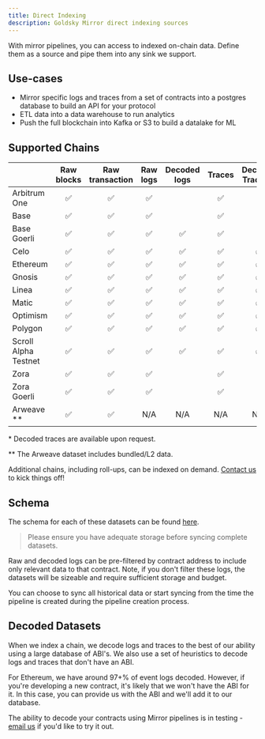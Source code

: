 ```yaml
---
title: Direct Indexing
description: Goldsky Mirror direct indexing sources
---
```


With mirror pipelines, you can access to indexed on-chain data. Define them as a source and pipe them into any sink we support.

## Use-cases

- Mirror specific logs and traces from a set of contracts into a postgres database to build an API for your protocol
- ETL data into a data warehouse to run analytics
- Push the full blockchain into Kafka or S3 to build a datalake for ML

## Supported Chains

|                      | Raw blocks | Raw transaction | Raw logs | Decoded logs | Traces | Decoded Traces * | Raw Receipts |
| -------------------- | :--------: | :-------------: | :------: | :----------: | :----: | :------------: | :----------: |
| Arbitrum One         |     ✅     |       ✅        |    ✅    |              |   ✅   |               |      ✅      |
| Base                 |     ✅     |       ✅        |    ✅    |              |   ✅   |               |      ✅      |
| Base Goerli          |     ✅     |       ✅        |    ✅    |      ✅      |   ✅   |               |      ✅      |
| Celo                 |     ✅     |       ✅        |    ✅    |      ✅      |   ✅   |       ✅       |      ✅      |
| Ethereum             |     ✅     |       ✅        |    ✅    |      ✅      |   ✅   |       ✅       |      ✅      |
| Gnosis               |     ✅     |       ✅        |    ✅    |      ✅      |   ✅   |       ✅       |      ✅      |
| Linea                |     ✅     |       ✅        |    ✅    |      ✅      |   ✅   |       ✅       |      ✅      |
| Matic                |     ✅     |       ✅        |    ✅    |      ✅      |   ✅   |       ✅       |      ✅      |
| Optimism             |     ✅     |       ✅        |    ✅    |      ✅      |   ✅   |       ✅       |      ✅      |
| Polygon              |     ✅     |       ✅        |    ✅    |      ✅      |   ✅   |       ✅       |      ✅      |
| Scroll Alpha Testnet |     ✅     |       ✅        |    ✅    |      ✅      |   ✅   |       ✅       |      ✅      |
| Zora                 |     ✅     |       ✅        |    ✅    |              |   ✅   |               |      ✅      |
| Zora Goerli          |     ✅     |       ✅        |    ✅    |              |   ✅   |               |      ✅      |
| Arweave **           |     ✅     |       ✅        |   N/A    |     N/A      |  N/A   |      N/A       |     N/A      |

\* Decoded traces are available upon request.

\** The Arweave dataset includes bundled/L2 data.

Additional chains, including roll-ups, can be indexed on demand. [Contact us](mailto:support@goldsky.com) to kick things off!

## Schema

The schema for each of these datasets can be found [here](/references/indexed-on-chain-data-schemas).

> Please ensure you have adequate storage before syncing complete datasets.

Raw and decoded logs can be pre-filtered by contract address to include only relevant data to that contract. Note, if you don't filter these logs, the datasets will be sizeable and require sufficient storage and budget.

You can choose to sync all historical data or start syncing from the time the pipeline is created during the pipeline creation process.

## Decoded Datasets

When we index a chain, we decode logs and traces to the best of our ability using a large database of ABI's. We also use a set of heuristics to decode logs and traces that don't have an ABI.

For Ethereum, we have around 97+% of event logs decoded. However, if you're developing a new contract, it's likely that we won't have the ABI for it. In this case, you can provide us with the ABI and we'll add it to our database.

The ability to decode your contracts using Mirror pipelines is in testing - [email us](mailto:support@goldsky.com) if you'd like to try it out.
